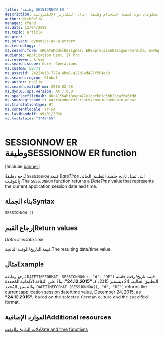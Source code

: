 ```yaml
---
title: 'وظيفة SESSIONNOW ER '
description: يوفر هذا الموضوع معلومات حول كيفية استخدام وظيفة إعداد التقارير الإلكترونية SESSIONNOW (ER).
author: NickSelin
manager: kfend
ms.date: 12/04/2019
ms.topic: article
ms.prod: ''
ms.service: dynamics-ax-platform
ms.technology: ''
ms.search.form: ERDataModelDesigner, ERExpressionDesignerFormula, ERMappedFormatDesigner, ERModelMappingDesigner
audience: Application User, IT Pro
ms.reviewer: kfend
ms.search.scope: Core, Operations
ms.custom: 58771
ms.assetid: 24223e13-727a-4be6-a22d-4d427f504ac9
ms.search.region: Global
ms.author: nselin
ms.search.validFrom: 2016-02-28
ms.dyn365.ops.version: AX 7.0.0
ms.openlocfilehash: 00c41564b18eed477e1cefb0bc3bb2bca3fa6fdd
ms.sourcegitcommit: 445f6d8d0df9f2cbac97e85e3ec3ed8b7d18d3a2
ms.translationtype: HT
ms.contentlocale: ar-SA
ms.lasthandoff: 09/01/2020
ms.locfileid: "3745455"
---
```

# <a name="sessionnow-er-function"></a><span data-ttu-id="c11d3-103">SESSIONNOW ER وظيفة</span><span class="sxs-lookup"><span data-stu-id="c11d3-103">SESSIONNOW ER function</span></span>

[!include [banner](../includes/banner.md)]

<span data-ttu-id="c11d3-104">ُتُرجع وظيفة `SESSIONNOW` قيمة *DateTime* التي تمثل تاريخ جلسة التطبيق الحالي والتوقيت.</span><span class="sxs-lookup"><span data-stu-id="c11d3-104">The `SESSIONNOW` function returns a *DateTime* value that represents the current application session date and time.</span></span>

## <a name="syntax"></a><span data-ttu-id="c11d3-105">بناء الجملة</span><span class="sxs-lookup"><span data-stu-id="c11d3-105">Syntax</span></span>

```vb
SESSIONNOW ()
```

## <a name="return-values"></a><span data-ttu-id="c11d3-106">إرجاع القيم</span><span class="sxs-lookup"><span data-stu-id="c11d3-106">Return values</span></span>

<span data-ttu-id="c11d3-107">*DateTime*</span><span class="sxs-lookup"><span data-stu-id="c11d3-107">*DateTime*</span></span>

<span data-ttu-id="c11d3-108">قيمة التاريخ/الوقت الناتجة.</span><span class="sxs-lookup"><span data-stu-id="c11d3-108">The resulting date/time value.</span></span>

## <a name="example"></a><span data-ttu-id="c11d3-109">مثال</span><span class="sxs-lookup"><span data-stu-id="c11d3-109">Example</span></span>

<span data-ttu-id="c11d3-110">تُرجع وظيفة `DATETIMEFORMAT (SESSIONNOW(), "d", "DE")` قيمة تاريخ/وقت جلسة التطبيق الحالية، 24 ديسمبر 2015، كـ **"24.12.2015"**، بناءً على الثقافة الألمانية المُحددة والتنسيق المُحدد. </span><span class="sxs-lookup"><span data-stu-id="c11d3-110">`DATETIMEFORMAT (SESSIONNOW(), "d", "DE")` returns the current application session date/time value, December 24, 2015, as **"24.12.2015"**, based on the selected German culture and the specified format.</span></span>

## <a name="additional-resources"></a><span data-ttu-id="c11d3-111">الموارد الإضافية</span><span class="sxs-lookup"><span data-stu-id="c11d3-111">Additional resources</span></span>

[<span data-ttu-id="c11d3-112">دلات التاريخ والوقت</span><span class="sxs-lookup"><span data-stu-id="c11d3-112">Date and time functions</span></span>](er-functions-category-datetime.md)
